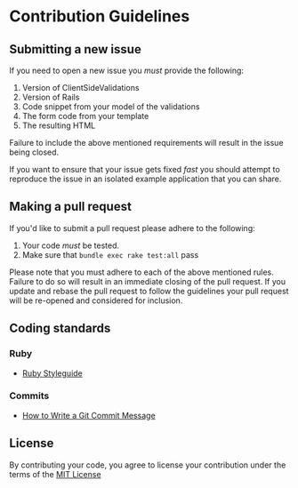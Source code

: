 # Contribution Guidelines #

## Submitting a new issue ##

If you need to open a new issue you *must* provide the following:

1. Version of ClientSideValidations
2. Version of Rails
3. Code snippet from your model of the validations
4. The form code from your template
5. The resulting HTML

Failure to include the above mentioned requirements will result in the
issue being closed.

If you want to ensure that your issue gets fixed *fast* you should
attempt to reproduce the issue in an isolated example application that
you can share.

## Making a pull request ##

If you'd like to submit a pull request please adhere to the following:

1. Your code *must* be tested.
2. Make sure that `bundle exec rake test:all` pass

Please note that you must adhere to each of the above mentioned rules.
Failure to do so will result in an immediate closing of the pull
request. If you update and rebase the pull request to follow the
guidelines your pull request will be re-opened and considered for
inclusion.

## Coding standards

### Ruby

- [Ruby Styleguide](https://github.com/rubocop/ruby-style-guide)

### Commits

- [How to Write a Git Commit Message](https://chris.beams.io/posts/git-commit/#seven-rules)

## License

By contributing your code, you agree to license your contribution under the terms of the [MIT License](LICENSE)
